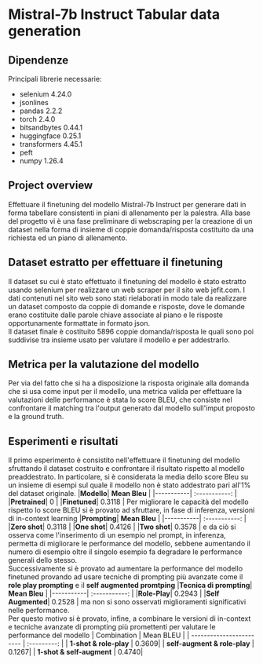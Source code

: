 # Mistral-7b Instruct Tabular data generation
## Dipendenze
Principali librerie necessarie:
* selenium 4.24.0
* jsonlines
* pandas 2.2.2
* torch 2.4.0
* bitsandbytes 0.44.1
* huggingface 0.25.1
* transformers 4.45.1
* peft
* numpy 1.26.4

## Project overview
Effettuare il finetuning del modello Mistral-7b Instruct per generare dati in forma tabellare consistenti in piani di allenamento per la palestra. 
Alla base del progetto vi è una fase preliminare di webscraping per la creazione di un dataset nella forma di insieme di coppie domanda/risposta costituito da una richiesta ed un piano di allenamento.

## Dataset estratto per effettuare il finetuning
Il dataset su cui è stato effettuato il finetuning del modello è stato estratto usando selenium per realizzare un web scraper per il sito web jefit.com. 
I dati contenuti nel sito web sono stati rielaborati in modo tale da realizzare un dataset composto da coppie di domande e risposte, dove le domande erano costituite dalle parole chiave associate al piano e le risposte opportunamente formattate in formato json. \
Il dataset finale è costituito 5896 coppie domanda/risposta le quali sono poi suddivise tra insieme usato per valutare il modello e per addestrarlo.

## Metrica per la valutazione del modello
Per via del fatto che si ha a disposizione la risposta originale alla domanda che si usa come input per il modello, una metrica valida per effettuare la valutazioni delle performance è stata lo score BLEU, che consiste nel confrontare il matching tra l'output generato dal modello sull'imput proposto e la ground truth.

## Esperimenti e risultati
Il primo esperimento è consistito nell'effettuare il finetuning del modello sfruttando il dataset costruito e confrontare il risultato rispetto al modello preaddestrato.
In particolare, si è considerata la media dello score Bleu su un insieme di esempi sul quale il modello non è stato addestrato pari all'1% del dataset originale.
|**Modello**| **Mean Bleu** |
|-----------| :-----------: |
|**Pretrained**| 0 |
|**Finetuned**| 0.3118 |
Per migliorare le capacità del modello rispetto lo score BLEU si è provato ad sfruttare, in fase di inferenza, versioni di in-context learning
|**Prompting**| **Mean Bleu** |
|-----------| :-----------: |
|**Zero shot**| 0.3118 |
|**One shot**| 0.4126 |
|**Two shot**| 0.3578 |
e da ciò si osserva come l'inserimento di un esempio nel prompt, in inferenza, permetta di migliorare le performance del modello, sebbene aumentando il numero di esempio oltre il singolo esempio fa degradare le performance generali dello stesso.\
Successivamente si è provato ad aumentare la performance del modello finetuned provando ad usare tecniche di prompting più avanzate come il **role play prompting** e il **self augmented promtping** 
|**Tecnica di prompting**| **Mean Bleu** |
|-----------| :-----------: |
|**Role-Play**| 0.2943 |
|**Self Augmented**| 0.2528 |
ma non si sono osservati miglioramenti significativi nelle performance.\
Per questo motivo si è provato, infine, a combinare le versioni di in-context e tecniche avanzate di prompting più promettenti per valutare le performance del modello
| Combination              | Mean BLEU |
| ------------------------ | :---------: |
| **1-shot & role-play**      | 0.3609|
| **self-augment & role-play** | 0.1267|
| **1-shot & self-augment**    | 0.4740|

